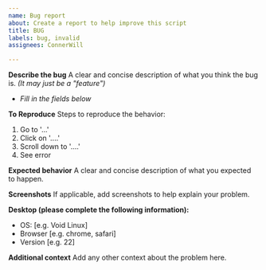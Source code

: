 ```yaml
---
name: Bug report
about: Create a report to help improve this script
title: BUG
labels: bug, invalid
assignees: ConnerWill

---
```


**Describe the bug**
A clear and concise description of what you think the bug is. *(It may just be a "feature")*

* *Fill in the fields below*

**To Reproduce**
Steps to reproduce the behavior:
1. Go to '...'
2. Click on '....'
3. Scroll down to '....'
4. See error

**Expected behavior**
A clear and concise description of what you expected to happen.

**Screenshots**
If applicable, add screenshots to help explain your problem.

**Desktop (please complete the following information):**
 - OS: [e.g. Void Linux]
 - Browser [e.g. chrome, safari]
 - Version [e.g. 22]

**Additional context**
Add any other context about the problem here.
